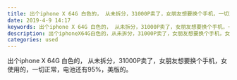 ```yaml
---
title: 出个iphone X 64G 白色的， 从未拆分，31000P卖了，女朋友想要换个手机，一切正常
date: 2019-4-9 14:17
keywords: 出个iphone X 64G 白色的， 从未拆分，31000P卖了，女朋友想要换个手机，一切正常
description: 出个iphoneX64G白色的，从未拆分，31000P卖了，女朋友想要换个手机，女使用的，一切正常，电池还有95%，美版的。
categories: used
---
```

<td class="t_f" id="postmessage_3438804">

出个iphone X 64G 白色的， 从未拆分，31000P卖了，女朋友想要换个手机，女使用的，一切正常，电池还有95%，美版的。<br/>
</td>
